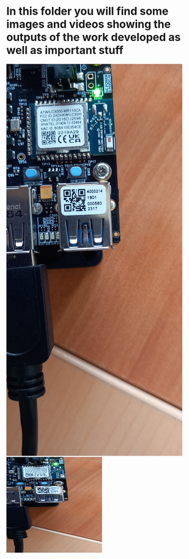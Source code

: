 # In this folder you will find some images and videos showing the outputs of the work developed as well as important stuff
![Serial_number](Serial_number.jpg)
<img src="Serial_number.jpg" width="250" height="250">

